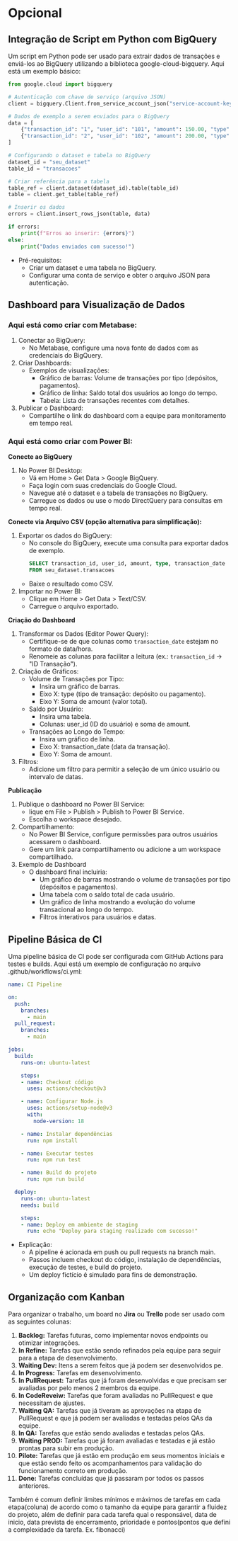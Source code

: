 # Opcional
## Integração de Script em Python com BigQuery
Um script em Python pode ser usado para extrair dados de transações e enviá-los ao BigQuery utilizando a biblioteca google-cloud-bigquery. Aqui está um exemplo básico:
```python
from google.cloud import bigquery

# Autenticação com chave de serviço (arquivo JSON)
client = bigquery.Client.from_service_account_json("service-account-key.json")

# Dados de exemplo a serem enviados para o BigQuery
data = [
    {"transaction_id": "1", "user_id": "101", "amount": 150.00, "type": "deposit"},
    {"transaction_id": "2", "user_id": "102", "amount": 200.00, "type": "payment"}
]

# Configurando o dataset e tabela no BigQuery
dataset_id = "seu_dataset"
table_id = "transacoes"

# Criar referência para a tabela
table_ref = client.dataset(dataset_id).table(table_id)
table = client.get_table(table_ref)

# Inserir os dados
errors = client.insert_rows_json(table, data)

if errors:
    print(f"Erros ao inserir: {errors}")
else:
    print("Dados enviados com sucesso!")

```
- Pré-requisitos:
    - Criar um dataset e uma tabela no BigQuery.
    - Configurar uma conta de serviço e obter o arquivo JSON para autenticação.

## Dashboard para Visualização de Dados
### **Aqui está como criar com Metabase:**
1. Conectar ao BigQuery:
    - No Metabase, configure uma nova fonte de dados com as credenciais do BigQuery.
2. Criar Dashboards:
    - Exemplos de visualizações:
        - Gráfico de barras: Volume de transações por tipo (depósitos, pagamentos).
        - Gráfico de linha: Saldo total dos usuários ao longo do tempo.
        - Tabela: Lista de transações recentes com detalhes.
3. Publicar o Dashboard:
    - Compartilhe o link do dashboard com a equipe para monitoramento em tempo real.

### **Aqui está como criar com Power BI:**

**Conecte ao BigQuery**
1. No Power BI Desktop:
    - Vá em Home > Get Data > Google BigQuery.
    - Faça login com suas credenciais do Google Cloud.
    - Navegue até o dataset e a tabela de transações no BigQuery.
    - Carregue os dados ou use o modo DirectQuery para consultas em tempo real.

**Conecte via Arquivo CSV (opção alternativa para simplificação):**
1. Exportar os dados do BigQuery:
    - No console do BigQuery, execute uma consulta para exportar dados de exemplo.
        ```sql
        SELECT transaction_id, user_id, amount, type, transaction_date
        FROM seu_dataset.transacoes
        ```
    - Baixe o resultado como CSV.
2. Importar no Power BI:
    - Clique em Home > Get Data > Text/CSV.
    - Carregue o arquivo exportado.

**Criação do Dashboard**
1. Transformar os Dados (Editor Power Query):
    - Certifique-se de que colunas como `transaction_date` estejam no formato de data/hora.
    - Renomeie as colunas para facilitar a leitura (ex.: `transaction_id` → "ID Transação").
2. Criação de Gráficos:
    - Volume de Transações por Tipo:
        - Insira um gráfico de barras.
        - Eixo X: type (tipo de transação: depósito ou pagamento).
        - Eixo Y: Soma de amount (valor total).
    - Saldo por Usuário:
        - Insira uma tabela.
        - Colunas: user_id (ID do usuário) e soma de amount.
    - Transações ao Longo do Tempo:
        - Insira um gráfico de linha.
        - Eixo X: transaction_date (data da transação).
        - Eixo Y: Soma de amount.
3. Filtros:
    - Adicione um filtro para permitir a seleção de um único usuário ou intervalo de datas.

**Publicação**
1. Publique o dashboard no Power BI Service:
    - lique em File > Publish > Publish to Power BI Service.
    - Escolha o workspace desejado.
2. Compartilhamento:
    - No Power BI Service, configure permissões para outros usuários acessarem o dashboard.
    - Gere um link para compartilhamento ou adicione a um workspace compartilhado.
3. Exemplo de Dashboard
    - O dashboard final incluiria:
        - Um gráfico de barras mostrando o volume de transações por tipo (depósitos e pagamentos).
        - Uma tabela com o saldo total de cada usuário.
        - Um gráfico de linha mostrando a evolução do volume transacional ao longo do tempo.
        - Filtros interativos para usuários e datas.
## Pipeline Básica de CI
Uma pipeline básica de CI pode ser configurada com GitHub Actions para testes e builds. Aqui está um exemplo de configuração no arquivo .github/workflows/ci.yml:
```yaml
name: CI Pipeline

on:
  push:
    branches:
      - main
  pull_request:
    branches:
      - main

jobs:
  build:
    runs-on: ubuntu-latest

    steps:
    - name: Checkout código
      uses: actions/checkout@v3

    - name: Configurar Node.js
      uses: actions/setup-node@v3
      with:
        node-version: 18

    - name: Instalar dependências
      run: npm install

    - name: Executar testes
      run: npm run test

    - name: Build do projeto
      run: npm run build

  deploy:
    runs-on: ubuntu-latest
    needs: build

    steps:
    - name: Deploy em ambiente de staging
      run: echo "Deploy para staging realizado com sucesso!"
```
- Explicação:
    - A pipeline é acionada em push ou pull requests na branch main.
    - Passos incluem checkout do código, instalação de dependências, execução de testes, e build do projeto.
    - Um deploy fictício é simulado para fins de demonstração.

## Organização com Kanban
Para organizar o trabalho, um board no **Jira** ou **Trello** pode ser usado com as seguintes colunas:

1. **Backlog:** Tarefas futuras, como implementar novos endpoints ou otimizar integrações.
2. **In Refine:** Tarefas que estão sendo refinados pela equipe para seguir para a etapa de desenvolvimento.
3. **Waiting Dev:** Itens a serem feitos que já podem ser desenvolvidos pe.
4. **In Progress:** Tarefas em desenvolvimento.
5. **In PullRequest:** Tarefas que já foram desenvolvidas e que precisam ser avaliadas por pelo menos 2 membros da equipe.
6. **In CodeReveiw:** Tarefas que foram avaliadas no PullRequest e que necessitam de ajustes.
7. **Waiting QA:** Tarefas que já tiveram as aprovações na etapa de PullRequest e que já podem ser avaliadas e testadas pelos QAs da equipe.
8. **In QA:** Tarefas que estão sendo avaliadas e testadas pelos QAs.
9. **Waiting PROD:** Tarefas que já foram avaliadas e testadas e já estão prontas para subir em produção.
10. **Pilote:** Tarefas que já estão em produção em seus momentos iniciais e que estão sendo feito os acompanhamentos para validação do funcionamento correto em produção.
11. **Done:** Tarefas concluídas que já passaram por todos os passos anteriores.

Também é comum definir limites mínimos e máximos de tarefas em cada etapa(coluna) de acordo como o tamanho da equipe para garantir a fluidez do projeto, além de definir para cada tarefa qual o responsável, data de inicio, data prevista de encerramento, prioridade e pontos(pontos que defini a complexidade da tarefa. Ex. fibonacci)